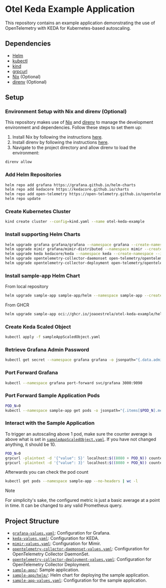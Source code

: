 # Otel Keda Example Application

This repository contains an example application demonstrating the use of OpenTelemetry with KEDA for Kubernetes-based autoscaling.

## Dependencies

- [Helm](https://helm.sh/docs/intro/install/)
- [kubectl](https://kubernetes.io/docs/tasks/tools/)
- [kind](https://kind.sigs.k8s.io/docs/user/quick-start/)
- [grpcurl](https://github.com/fullstorydev/grpcurl)
- [Nix](https://nixos.org/download.html) (Optional)
- [direnv](https://direnv.net/docs/installation.html) (Optional)

## Setup

### Environment Setup with Nix and direnv (Optional)
This repository makes use of [Nix](https://nixos.org/) and [direnv](https://direnv.net/) to manage the development environment and dependencies. Follow these steps to set them up:

1. Install Nix by following the instructions [here](https://nixos.org/download.html).
2. Install direnv by following the instructions [here](https://direnv.net/docs/installation.html).
3. Navigate to the project directory and allow direnv to load the environment:

  ```sh
  direnv allow
  ```

### Add Helm Repositories

```sh
helm repo add grafana https://grafana.github.io/helm-charts
helm repo add kedacore https://kedacore.github.io/charts
helm repo add open-telemetry https://open-telemetry.github.io/opentelemetry-helm-charts
helm repo update
```

### Create Kubernetes Cluster

```sh
kind create cluster --config=kind.yaml --name otel-keda-example
```

### Install supporting Helm Charts

```sh
helm upgrade grafana grafana/grafana --namespace grafana --create-namespace --install --values grafana-values.yaml
helm upgrade mimir grafana/mimir-distributed --namespace mimir --create-namespace --install --values mimir-values.yaml
helm upgrade keda kedacore/keda --namespace keda --create-namespace --install --values keda-values.yaml
helm upgrade opentelemetry-collector-daemonset open-telemetry/opentelemetry-collector --namespace opentelemetry-collector --create-namespace --install --values opentelemetry-collector-daemonset-values.yaml
helm upgrade opentelemetry-collector-deployment open-telemetry/opentelemetry-collector --namespace opentelemetry-collector --create-namespace --install --values opentelemetry-collector-deployment-values.yaml
```

### Install sample-app Helm Chart

From local repository
```sh
helm upgrade sample-app sample-app/helm --namespace sample-app --create-namespace --install --values sample-app-values.yaml
```

From GHCR
```sh
helm upgrade sample-app oci://ghcr.io/joaoestrela/otel-keda-example/helm-charts/sample-app --version 0.1.1 --namespace sample-app --create-namespace --install --values sample-app-values.yaml
```

### Create Keda Scaled Object
```sh
kubectl apply -f sampleAppScaledObject.yaml
```

### Retrieve Grafana Admin Password

```sh
kubectl get secret --namespace grafana grafana -o jsonpath="{.data.admin-password}" | base64 --decode ; echo
```

### Port Forward Grafana

```sh
kubectl --namespace grafana port-forward svc/grafana 3000:9090
```

### Port Forward Sample Application Pods

```sh
POD_N=0
kubectl --namespace sample-app get pods -o jsonpath="{.items[$POD_N].metadata.name}" | xargs -I {} kubectl --namespace sample-app port-forward {} $((8080 + POD_N)):8080
```

### Interact with the Sample Application
To trigger an autoscaling above 1 pod, make sure the counter average is above what is set in [`sampleAppScaledObject.yaml`](sampleAppScaledObject.yaml). If you have not changed anything, it should be 10.
```sh
POD_N=0
grpcurl -plaintext -d '{"value": 5}' localhost:$((8080 + POD_N)) counter.CounterService/IncreaseCounter
grpcurl -plaintext -d '{"value": 3}' localhost:$((8080 + POD_N)) counter.CounterService/DecreaseCounter
```
Afterwards you can check the pod count

```sh
kubectl get pods --namespace sample-app --no-headers | wc -l
```

> [!NOTE]
> For simplicity's sake, the configured metric is just a basic average at a point in time. It can be changed to any valid Prometheus query.

## Project Structure

- [`grafana-values.yaml`](grafana-values.yaml): Configuration for Grafana.
- [`keda-values.yaml`](keda-values.yaml): Configuration for KEDA.
- [`mimir-values.yaml`](mimir-values.yaml): Configuration for Mimir.
- [`opentelemetry-collector-daemonset-values.yaml`](opentelemetry-collector-daemonset-values.yaml): Configuration for OpenTelemetry Collector DaemonSet.
- [`opentelemetry-collector-deployment-values.yaml`](opentelemetry-collector-deployment-values.yaml): Configuration for OpenTelemetry Collector Deployment.
- [`sample-app/`](sample-app/): Sample application.
- [`sample-app/helm/`](sample-app/helm/): Helm chart for deploying the sample application.
- [`sample-app-values.yaml`](sample-app-values.yaml): Configuration for the sample application.

